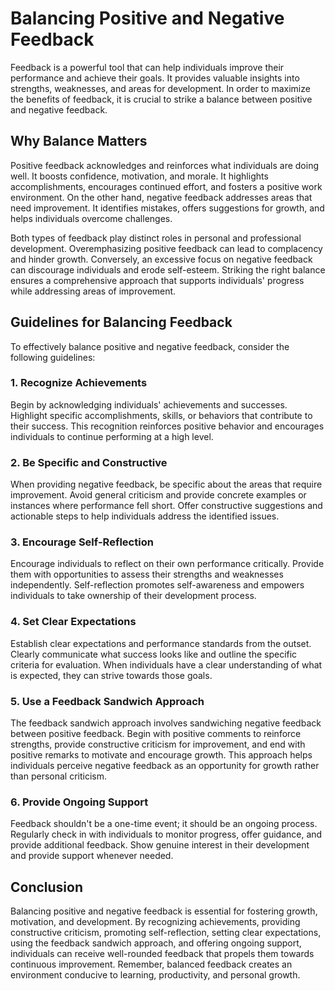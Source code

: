 Balancing Positive and Negative Feedback
=================================================

Feedback is a powerful tool that can help individuals improve their performance and achieve their goals. It provides valuable insights into strengths, weaknesses, and areas for development. In order to maximize the benefits of feedback, it is crucial to strike a balance between positive and negative feedback.

Why Balance Matters
-------------------

Positive feedback acknowledges and reinforces what individuals are doing well. It boosts confidence, motivation, and morale. It highlights accomplishments, encourages continued effort, and fosters a positive work environment. On the other hand, negative feedback addresses areas that need improvement. It identifies mistakes, offers suggestions for growth, and helps individuals overcome challenges.

Both types of feedback play distinct roles in personal and professional development. Overemphasizing positive feedback can lead to complacency and hinder growth. Conversely, an excessive focus on negative feedback can discourage individuals and erode self-esteem. Striking the right balance ensures a comprehensive approach that supports individuals' progress while addressing areas of improvement.

Guidelines for Balancing Feedback
---------------------------------

To effectively balance positive and negative feedback, consider the following guidelines:

### 1. Recognize Achievements

Begin by acknowledging individuals' achievements and successes. Highlight specific accomplishments, skills, or behaviors that contribute to their success. This recognition reinforces positive behavior and encourages individuals to continue performing at a high level.

### 2. Be Specific and Constructive

When providing negative feedback, be specific about the areas that require improvement. Avoid general criticism and provide concrete examples or instances where performance fell short. Offer constructive suggestions and actionable steps to help individuals address the identified issues.

### 3. Encourage Self-Reflection

Encourage individuals to reflect on their own performance critically. Provide them with opportunities to assess their strengths and weaknesses independently. Self-reflection promotes self-awareness and empowers individuals to take ownership of their development process.

### 4. Set Clear Expectations

Establish clear expectations and performance standards from the outset. Clearly communicate what success looks like and outline the specific criteria for evaluation. When individuals have a clear understanding of what is expected, they can strive towards those goals.

### 5. Use a Feedback Sandwich Approach

The feedback sandwich approach involves sandwiching negative feedback between positive feedback. Begin with positive comments to reinforce strengths, provide constructive criticism for improvement, and end with positive remarks to motivate and encourage growth. This approach helps individuals perceive negative feedback as an opportunity for growth rather than personal criticism.

### 6. Provide Ongoing Support

Feedback shouldn't be a one-time event; it should be an ongoing process. Regularly check in with individuals to monitor progress, offer guidance, and provide additional feedback. Show genuine interest in their development and provide support whenever needed.

Conclusion
----------

Balancing positive and negative feedback is essential for fostering growth, motivation, and development. By recognizing achievements, providing constructive criticism, promoting self-reflection, setting clear expectations, using the feedback sandwich approach, and offering ongoing support, individuals can receive well-rounded feedback that propels them towards continuous improvement. Remember, balanced feedback creates an environment conducive to learning, productivity, and personal growth.
